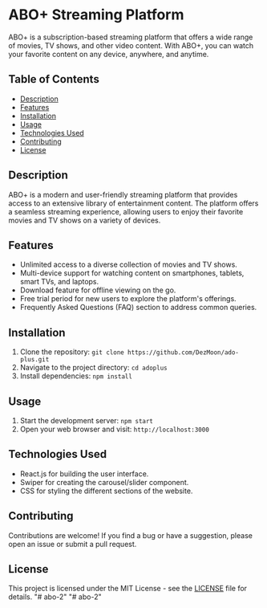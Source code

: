 # ABO+ Streaming Platform

ABO+ is a subscription-based streaming platform that offers a wide range of movies, TV shows, and other video content. With ABO+, you can watch your favorite content on any device, anywhere, and anytime.

## Table of Contents

- [Description](#description)
- [Features](#features)
- [Installation](#installation)
- [Usage](#usage)
- [Technologies Used](#technologies-used)
- [Contributing](#contributing)
- [License](#license)

## Description

ABO+ is a modern and user-friendly streaming platform that provides access to an extensive library of entertainment content. The platform offers a seamless streaming experience, allowing users to enjoy their favorite movies and TV shows on a variety of devices.

## Features

- Unlimited access to a diverse collection of movies and TV shows.
- Multi-device support for watching content on smartphones, tablets, smart TVs, and laptops.
- Download feature for offline viewing on the go.
- Free trial period for new users to explore the platform's offerings.
- Frequently Asked Questions (FAQ) section to address common queries.

## Installation

1. Clone the repository: `git clone https://github.com/DezMoon/ado-plus.git`
2. Navigate to the project directory: `cd adoplus`
3. Install dependencies: `npm install`

## Usage

1. Start the development server: `npm start`
2. Open your web browser and visit: `http://localhost:3000`

## Technologies Used

- React.js for building the user interface.
- Swiper for creating the carousel/slider component.
- CSS for styling the different sections of the website.

## Contributing

Contributions are welcome! If you find a bug or have a suggestion, please open an issue or submit a pull request.

## License

This project is licensed under the MIT License - see the [LICENSE](LICENSE) file for details.
"# abo-2" 
"# abo-2" 
